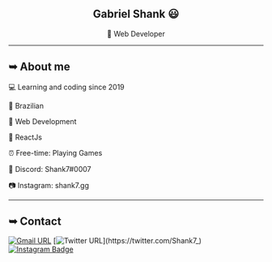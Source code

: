 <div align="center">

## Gabriel Shank 😃
🎈 Web Developer

</div>

---

## ➥ About me

💻 Learning and coding since 2019

🍁 Brazilian

🖤 Web Development

🤍 ReactJs

⏰ Free-time: Playing Games

📧 Discord: Shank7#0007

📷 Instagram: shank7.gg

---

## ➥ Contact

[![Gmail URL](https://img.shields.io/twitter/url?color=D44638&label=Email&logo=gmail&logoColor=%23FFF&style=for-the-badge&url=https://mail.google.com/)](mailto:shankcgc@gmail.com)
[![Twitter URL](https://img.shields.io/twitter/url?color=3397d8&label=Twitter&logo=twitter&logoColor=%23FFF&style=for-the-badge&url=https%3A%2F%2Fhttps://twitter.com/Shank7_)](https://twitter.com/Shank7_)
[![Instagram Badge](https://img.shields.io/badge/-shank7.gg-purple?style=flat-square&logo=instagram&logoColor=white&link=https://www.instagram.com/shank7.gg?hl=pt-br)](https://www.instagram.com/shank7.gg)
